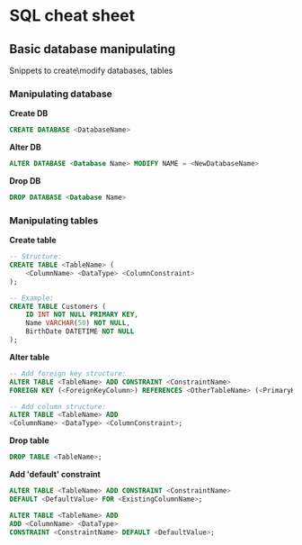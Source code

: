 # SQL cheat sheet

## Basic database manipulating

Snippets to create\modify databases, tables

### Manipulating database

**Create DB**

```sql
CREATE DATABASE <DatabaseName>
```

**Alter DB**

```sql
ALTER DATABASE <Database Name> MODIFY NAME = <NewDatabaseName>
```

**Drop DB**

```sql
DROP DATABASE <Database Name>
```

### Manipulating tables

**Create table**

```sql
-- Structure:
CREATE TABLE <TableName> (
    <ColumnName> <DataType> <ColumnConstraint>
);

-- Example:
CREATE TABLE Customers (
    ID INT NOT NULL PRIMARY KEY,
    Name VARCHAR(50) NOT NULL,
    BirthDate DATETIME NOT NULL
);
```

**Alter table**

```sql
-- Add foreign key structure:
ALTER TABLE <TableName> ADD CONSTRAINT <ConstraintName> 
FOREIGN KEY (<ForeignKeyColumn>) REFERENCES <OtherTableName> (<PrimaryKeyOfOtherTable>);

-- Add column structure:
ALTER TABLE <TableName> ADD
<ColumnName> <DataType> <ColumnConstraint>;
```

**Drop table**

```sql
DROP TABLE <TableName>;
```

**Add 'default' constraint**

```sql
ALTER TABLE <TableName> ADD CONSTRAINT <ConstraintName> 
DEFAULT <DefaultValue> FOR <ExistingColumnName>;

ALTER TABLE <TableName> ADD 
ADD <ColumnName> <DataType>
CONSTRAINT <ConstraintName> DEFAULT <DefaultValue>;
```
